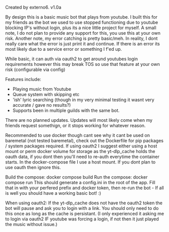 Created by externo6. v1.0a

By design this is a basic music bot that plays from youtube. I built this for my friends as the bot we used to use stopped functioning due to youtube blocking IP's without login, plus its a nice little project for myself.
A small note, I do not plan to provide any support for this, you use this at your own risk.
Another note, my error catching is pretty basic/meh. In reality, I dont really care what the error is just print it and continue. If there is an error its most likely due to a service error or something I f'ed up.

While basic, it can auth via oauth2 to get around youtubes login requirements however this may break TOS so use that feature at your own risk (configurable via config)

Features include: 
* Playing music from Youtube
* Queue system with skipping etc
* 'ish' lyric searching (though in my very minimal testing it wasnt very accurate / gave no results?)
* Supports been in multiple guilds with the same bot.

There are no planned updates. Updates will most likely come when my friends request somethign, or it stops working for whatever reason.

Recommended to use docker though cant see why it cant be used on baremetal (not tested baremetal), check out the Dockerfile for pip packages / system packages required.
If using oauth2 I suggest either using a host mount or perm docker volume for storage as the yt-dlp_cache holds the oauth data, if you dont then you'll need to re-auth everytime the container starts.
In the docker-compose file I use a host mount. If you dont plan to use oauth then ignore this.

Build the compose: docker compose build
Run the compose: docker compose run
This should generate a config.ini in the root of the app. Fill that in with your perfered prefix and docker token, then re-run the bot - If all is well you should have a working basic bot! :)


When using oauth2:
If the yt-dlp_cache does not have the oauth2 token the bot will pause and ask you to login with a link. You should only need to do this once as long as the cache is persistant. 
(I only experienced it asking me to login via oauth2 IF youtube was forcing a login, if not then it just played the music without issue.)